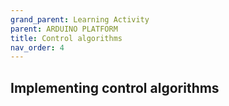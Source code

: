 ```yaml
---
grand_parent: Learning Activity
parent: ARDUINO PLATFORM
title: Control algorithms
nav_order: 4
---
```

 

 Implementing control algorithms
--------------------------------------------------------------------------------


